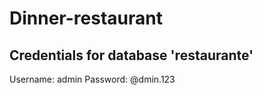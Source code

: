 # Dinner-restaurant

## Credentials for database 'restaurante'

Username: admin
Password: @dmin.123
